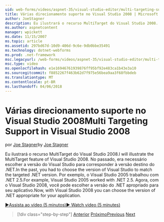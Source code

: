 ```yaml
---
uid: web-forms/videos/aspnet-35/visual-studio-editor/multi-targeting-support-in-visual-studio-2008
title: Várias direcionamento suporte no Visual Studio 2008 | Microsoft Docs
author: JoeStagner
description: Eu ilustrará o recurso MultiTarget do Visual Studio 2008. No passado, era necessário escolher a versão do Visual Studio para coincidir com o destino versi .NET...
ms.author: aspnetcontent
manager: wpickett
ms.date: 11/15/2007
ms.topic: article
ms.assetid: 297bd67d-10d9-406d-9c6e-9db0bbe35491
ms.technology: dotnet-webforms
ms.prod: .net-framework
msc.legacyurl: /web-forms/videos/aspnet-35/visual-studio-editor/multi-targeting-support-in-visual-studio-2008
msc.type: video
ms.openlocfilehash: e1e16946761939876ff95bf92e483ca1b43e3a10
ms.sourcegitcommit: f8852267f463b62d7f975e56bea9aa3f68fbbdeb
ms.translationtype: MT
ms.contentlocale: pt-BR
ms.lasthandoff: 04/06/2018
---
```

<a name="multi-targeting-support-in-visual-studio-2008"></a><span data-ttu-id="b361b-104">Várias direcionamento suporte no Visual Studio 2008</span><span class="sxs-lookup"><span data-stu-id="b361b-104">Multi Targeting Support in Visual Studio 2008</span></span>
====================
<span data-ttu-id="b361b-105">por [Joe Stagner](https://github.com/JoeStagner)</span><span class="sxs-lookup"><span data-stu-id="b361b-105">by [Joe Stagner](https://github.com/JoeStagner)</span></span>

<span data-ttu-id="b361b-106">Eu ilustrará o recurso MultiTarget do Visual Studio 2008.</span><span class="sxs-lookup"><span data-stu-id="b361b-106">I will illustrate the MultiTarget feature of Visual Studio 2008.</span></span> <span data-ttu-id="b361b-107">No passado, era necessário escolher a versão do Visual Studio para corresponder à versão destino do .NET.</span><span class="sxs-lookup"><span data-stu-id="b361b-107">In the past, you had to choose the version of Visual Studio to match the targeted .NET version.</span></span> <span data-ttu-id="b361b-108">Por exemplo, o Visual Studio 2005 trabalhou com .NET 2.5.</span><span class="sxs-lookup"><span data-stu-id="b361b-108">For example, Visual Studio 2005 worked with .NET 2.5.</span></span> <span data-ttu-id="b361b-109">Agora, com o Visual Studio 2008, você pode escolher a versão do .NET apropriado para seu aplicativo.</span><span class="sxs-lookup"><span data-stu-id="b361b-109">Now, with Visual Studio 2008 you can choose the version of .NET appropriate for your application.</span></span>

[<span data-ttu-id="b361b-110">&#9654;Assista ao vídeo (5 minutos)</span><span class="sxs-lookup"><span data-stu-id="b361b-110">&#9654; Watch video (5 minutes)</span></span>](https://channel9.msdn.com/Blogs/ASP-NET-Site-Videos/multi-targeting-support-in-visual-studio-2008)

> [!div class="step-by-step"]
> <span data-ttu-id="b361b-111">[Anterior](javascript-debugging-in-visual-studio-2008.md)
> [Próximo](intellisense-for-jscript-and-aspnet-ajax.md)</span><span class="sxs-lookup"><span data-stu-id="b361b-111">[Previous](javascript-debugging-in-visual-studio-2008.md)
[Next](intellisense-for-jscript-and-aspnet-ajax.md)</span></span>
